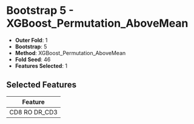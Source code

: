 # Bootstrap 5 - XGBoost_Permutation_AboveMean

- **Outer Fold**: 1
- **Bootstrap**: 5
- **Method**: XGBoost_Permutation_AboveMean
- **Fold Seed**: 46
- **Features Selected**: 1

## Selected Features

| Feature |
|---------|
| CD8 RO DR_CD3 |

